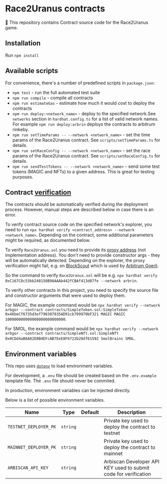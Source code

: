 # Race2Uranus contracts

🚀 This repository contains Contract source code for the Race2Uranus game.

## Installation

Run `npm install`

## Available scripts

For convenience, there's a number of predefined scripts in `package.json`:

- `npm test` - run the full automated test suite
- `npm run compile` - compile all contracts
- `npm run estimateGas` - estimate how much it would cost to deploy the contracts
- `npm run deploy:<network_name>` - deploy to the specified network.See `networks` section in `hardhat.config.ts` for a list of valid network names. For example `npm run deploy:arbrin` deploys the contracts to arbitrum rinkeby.
- `npm run setTimeParams -- --network <network_name>` - set the time params of the Race2Uranus contract. See `scripts/setTimeParams.ts` for details.
- `npm run setRaceConfig -- --network <network_name>` - set the race params of the Race2Uranus contract. See `scripts/setRaceConfig.ts` for details.
- `npm run sendTestTokens -- --network <network_name>` - send some test tokens (MAGIC and NFTs) to a given address. This is great for testing purposes.

## Contract [verification](https://hardhat.org/hardhat-runner/plugins/nomiclabs-hardhat-etherscan)

The contracts should be automatically verified during the deployment process. However, manual steps are described below in case there is an error.

To verify contract source code on the specified network's explorer, you need to run `npx hardhat verify <contract_address> --network <network_name>`. Depending on the contract, some additional parameters might be required, as documented below.

To verify `Race2Uranus.sol` you need to provide its [proxy address](https://docs.openzeppelin.com/contracts/4.x/api/proxy#UUPSUpgradeable) (not implementation address). You don't need to provide constructor args - they will be automatically detected.
Depending on the explorer, the proxy verification might fail, e.g. on [BlockScout](https://forum.openzeppelin.com/t/verify-hardhat-upgradeable-proxy-on-blockscout/15436) which is used by [Arbitrum Goerli](https://goerli-rollup-explorer.arbitrum.io/).

So the command to verify `Race2Uranus.sol` will be e.g. `npx hardhat verify 0xC167C8c53bb248158B9AAAAb442fCBAf413d87fe --network arbrin`.

To verify other contracts in this project, you need to specify the source file and constructor arguments that were used to deploy them.

For MAGIC, the example command would be `npx hardhat verify --network arbgor --contract contracts/SimpleToken.sol:SimpleToken 0x46beCf6735d3ef798307035AD91cb709970bF321 MAGIC MAGIC 100000000000000000000000000`.

For SMOL, the example command would be `npx hardhat verify --network arbgor --contract contracts/SimpleNft.sol:SimpleNft 0x0CDd4aB6A82D8B4EFcAB7EeE8F6722b20df61592 SmolBrains SMOL`.

## Environment variables

This repo uses [`dotenv`](https://www.npmjs.com/package/dotenv) to load environment variables.

For development, a `.env` file should be created based on the `.env.example` template file. The `.env` file should never be commited.

In production, environment variables can be injected directly.

Below is a list of possible environment variables.

| Name                  | Type     | Default | Description                                                     |
| --------------------- | -------- | ------- | --------------------------------------------------------------- |
| `TESTNET_DEPLOYER_PK` | `string` |         | Private key used to deploy the contract to testnet              |
| `MAINNET_DEPLOYER_PK` | `string` |         | Private key used to deploy the contract to mainnet              |
| `ARBISCAN_API_KEY`    | `string` |         | Arbiscan Developer API KEY used to submit code for verification |
